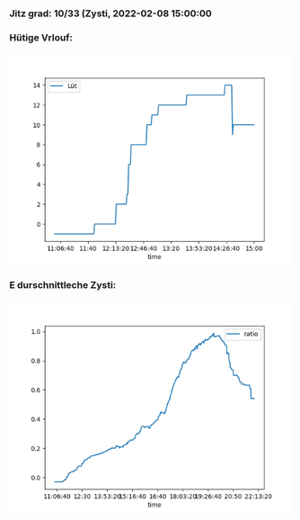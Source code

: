 ### Jitz grad: 10/33 (Zysti, 2022-02-08 15:00:00

### Hütige Vrlouf:
![Graph](Today.png)

### E durschnittleche Zysti:
![Graph](Zysti.png)